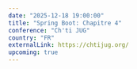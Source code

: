 ```yaml
---
date: "2025-12-18 19:00:00"
title: "Spring Boot: Chapitre 4"
conference: "Ch'ti JUG"
country: "FR"
externalLink: https://chtijug.org/
upcoming: true
---
```

